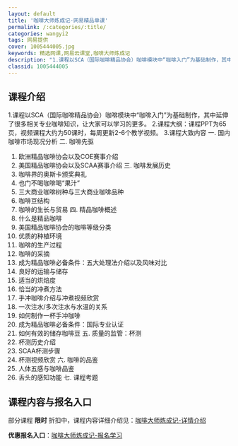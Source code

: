 ```yaml
---
layout: default
title: '咖啡大师炼成记-网易精品单课'
permalink: /:categories/:title/
categories: wangyi2
tags: 网易提供
cover: 1005444005.jpg
keywords: 精选网课,网易云课堂,咖啡大师炼成记
description: "1.课程以SCA（国际咖啡精品协会）咖啡模块中“咖啡入门”为基础制作，其中延伸了很多相关专业咖啡知识，让大家可以学习的更多。2.课程大纲：课程PPT为65页，视频课程大约为50课时，每周更新"
classid: 1005444005
---
```


## 课程介绍

1.课程以SCA（国际咖啡精品协会）咖啡模块中“咖啡入门”为基础制作，其中延伸了很多相关专业咖啡知识，让大家可以学习的更多。
2.课程大纲：课程PPT为65页，视频课程大约为50课时，每周更新2-6个教学视频。
3.课程大致内容
一.	国内咖啡市场现况分析
二.	咖啡先驱
1.	欧洲精品咖啡协会以及COE赛事介绍
2.	美国精品咖啡协会以及SCAA赛事介绍
三.	咖啡发展历史
1.	咖啡界的奥斯卡颁奖典礼
2.	也门不喝咖啡喝“果汁”
3.	三大商业咖啡树种与三大商业咖啡品种
4.	咖啡豆结构
6.	咖啡的生长与贸易
四.	精品咖啡概述
1.	什么是精品咖啡
2.	美国精品咖啡协会的咖啡等级分类
3.	优质的种植环境
4.	咖啡的生产过程
5.	咖啡的采摘
6.	成为精品咖啡必备条件：五大处理法介绍以及风味对比
7.	良好的运输与储存
14.	适当的烘焙度
15.	恰当的冲煮方法
16.	手冲咖啡介绍与冲煮视频欣赏
18.	一次注水/多次注水与水温的关系
20.	如何制作一杯手冲咖啡
21.	成为精品咖啡必备条件：国际专业认证
22.	如何有效的储存咖啡豆
五.	质量的监管：杯测
1.	杯测历史介绍
2.	SCAA杯测步骤
3.	杯测视频欣赏
六.	咖啡的品鉴
1.	人体五感与咖啡品鉴
2.	舌头的感知功能
七.	课程考题

## 课程内容与报名入口

部分课程 **限时** 折扣中，课程内容详细介绍见：[咖啡大师炼成记-详情介绍](https://study.163.com/course/introduction/1005444005.htm?share=1&shareId=1025206652&utm_campaign=share&utm_medium=iphoneShare&utm_source=&utm_u=1025206652)

**优惠报名入口**：[咖啡大师炼成记-报名学习](https://study.163.com/course/introduction/1005444005.htm?share=1&shareId=1025206652&utm_campaign=share&utm_medium=iphoneShare&utm_source=&utm_u=1025206652)

